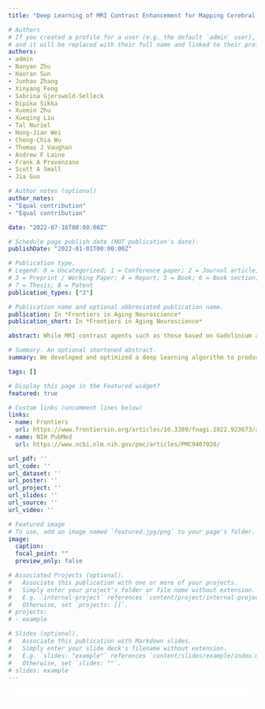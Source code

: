 ```yaml
---
title: "Deep Learning of MRI Contrast Enhancement for Mapping Cerebral Blood Volume from Single-Modal Non-Contrast Scans of Aging and Alzheimer's Disease Brains"

# Authors
# If you created a profile for a user (e.g. the default `admin` user), write the username (folder name) here
# and it will be replaced with their full name and linked to their profile.
authors:
- admin
- Nanyan Zhu
- Haoran Sun
- Junhao Zhang
- Xinyang Feng
- Sabrina Gjerswold-Selleck
- Dipika Sikka
- Xuemin Zhu
- Xueqing Liu
- Tal Nuriel
- Hong-Jian Wei
- Cheng-Chia Wu
- Thomas J Vaughan
- Andrew F Laine
- Frank A Provenzano
- Scott A Small
- Jia Guo

# Author notes (optional)
author_notes:
- "Equal contribution"
- "Equal contribution"

date: "2022-07-16T00:00:00Z"

# Schedule page publish date (NOT publication's date).
publishDate: "2022-01-01T00:00:00Z"

# Publication type.
# Legend: 0 = Uncategorized; 1 = Conference paper; 2 = Journal article;
# 3 = Preprint / Working Paper; 4 = Report; 5 = Book; 6 = Book section;
# 7 = Thesis; 8 = Patent
publication_types: ["2"]

# Publication name and optional abbreviated publication name.
publication: In *Frontiers in Aging Neuroscience*
publication_short: In *Frontiers in Aging Neuroscience*

abstract: While MRI contrast agents such as those based on Gadolinium are needed for high-resolution mapping of brain metabolism, these contrast agents require intravenous administration, and there are rising concerns over their safety and invasiveness. Furthermore, non-contrast MRI scans are more commonly performed than those with contrast agents and are readily available for analysis in public databases such as the Alzheimer's Disease Neuroimaging Initiative (ADNI). In this paper, we hypothesize that a deep learning model, trained using quantitative steady-state contrast-enhanced structural MRI datasets, in mice and humans, can generate contrast-equivalent information from a single non-contrast MRI scan. The model was first trained, optimized, and validated in mice, and was then transferred and adapted to humans. We observe that the model can substitute for Gadolinium-based contrast agents in approximating cerebral blood volume, a quantitative representation of brain activity, at sub-millimeter granularity. Furthermore, we validate the use of our deep-learned prediction maps to identify functional abnormalities in the aging brain using locally obtained MRI scans, and in the brain of Alzheimer's disease patients using publicly available MRI scans from ADNI. Since it is derived from a commonly-acquired MRI protocol, this framework has the potential for broad clinical utility and can also be applied retrospectively to research scans across a host of neurological/functional diseases.

# Summary. An optional shortened abstract.
summary: We developed and optimized a deep learning algorithm to produce Gadolinium contrast in mouse and human brain MRI directly from a single non-contrast structural MRI. We showed sensible prediction results by quantitatively comparing not only the contrast images but also the downstream scientific findings with the ground truths on two species, multiple studies, and various levels of brain disorders.

tags: []

# Display this page in the Featured widget?
featured: true

# Custom links (uncomment lines below)
links:
- name: Frontiers
  url: https://www.frontiersin.org/articles/10.3389/fnagi.2022.923673/abstract
- name: NIH PubMed
  url: https://www.ncbi.nlm.nih.gov/pmc/articles/PMC9407020/

url_pdf: ''
url_code: ''
url_dataset: ''
url_poster: ''
url_project: ''
url_slides: ''
url_source: ''
url_video: ''

# Featured image
# To use, add an image named `featured.jpg/png` to your page's folder.
image:
  caption:
  focal_point: ""
  preview_only: false

# Associated Projects (optional).
#   Associate this publication with one or more of your projects.
#   Simply enter your project's folder or file name without extension.
#   E.g. `internal-project` references `content/project/internal-project/index.md`.
#   Otherwise, set `projects: []`.
# projects:
# - example

# Slides (optional).
#   Associate this publication with Markdown slides.
#   Simply enter your slide deck's filename without extension.
#   E.g. `slides: "example"` references `content/slides/example/index.md`.
#   Otherwise, set `slides: ""`.
# slides: example
---
```


<!-- {{% callout note %}}
Click the *Cite* button above to demo the feature to enable visitors to import publication metadata into their reference management software.
{{% /callout %}}

{{% callout note %}}
Create your slides in Markdown - click the *Slides* button to check out the example.
{{% /callout %}} -->

<!-- Supplementary notes can be added here, including [code, math, and images](https://wowchemy.com/docs/writing-markdown-latex/). -->

<html>
  <style>
    section {
        background: white;
        color: black;
        border-radius: 1em;
        padding: 1em;
        left: 50% }
    #inner {
        display: inline-block;
        display: flex;
        align-items: center;
        justify-content: center }
  </style>
  <section>
    <div id="inner">
      <script type='text/javascript' src='https://d1bxh8uas1mnw7.cloudfront.net/assets/embed.js'></script>
        <span style="float:left";
          class="__dimensions_badge_embed__"
          data-doi="10.3389/fnagi.2022.923673"
          data-hide-zero-citations="false"
          data-legend="always">
        </span>
      <script async src="https://badge.dimensions.ai/badge.js" charset="utf-8"></script>
        <div  style="float:right";
          data-link-target="_blank"
          data-badge-details="right"
          data-badge-type="medium-donut"
          data-doi="10.3389/fnagi.2022.923673"
          data-condensed="true"
          data-hide-no-mentions="false"
          class="altmetric-embed">
        </div>
    </div>
    <div id="inner">
      <script type="text/javascript" src="//cdn.plu.mx/widget-summary.js"></script>
        <a href="https://plu.mx/plum/a/?doi=10.3389/fnagi.2022.923673"
          data-orientation="horizontal"
          class="plumx-summary"
          data-site="plum"
          data-hide-when-empty="false">
        </a>
    </div>
  </section>